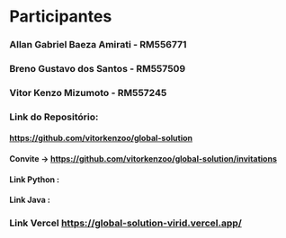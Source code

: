 # Participantes

### Allan Gabriel Baeza Amirati   - RM556771
### Breno Gustavo dos Santos      - RM557509
### Vitor Kenzo Mizumoto          - RM557245

### Link do Repositório:

#### https://github.com/vitorkenzoo/global-solution
#### Convite -> https://github.com/vitorkenzoo/global-solution/invitations

#### Link Python :      

#### Link Java :        


### Link Vercel https://global-solution-virid.vercel.app/
